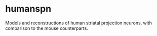 # humanspn

Models and reconstructions of human striatal projection neurons, with comparison to the mouse counterparts.
